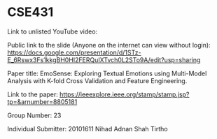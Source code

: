# CSE431
Link to unlisted YouTube video:


Public link to the slide (Anyone on the internet can view without login):
https://docs.google.com/presentation/d/1STz-E_6Rswx3Fs1kkgBH0HI2FERQuIXTvch0L2STo9A/edit?usp=sharing

Paper title:
EmoSense: Exploring Textual Emotions using Multi-Model Analysis with K-fold Cross Validation and Feature Engineering.

Link to the paper:
https://ieeexplore.ieee.org/stamp/stamp.jsp?tp=&arnumber=8805181

Group Number:
23

Individual Submitter:
20101611 Nihad Adnan Shah Tirtho
